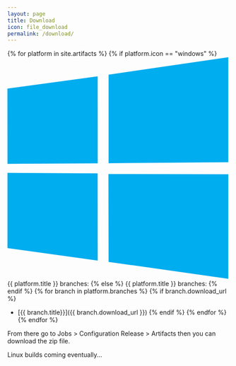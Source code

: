 ```yaml
---
layout: page
title: Download
icon: file_download
permalink: /download/
---
```


{% for platform in site.artifacts %}
  {% if platform.icon == "windows" %}
<span class="icon icon--windows" aria-hidden="true">
    <svg xmlns="http://www.w3.org/2000/svg" viewBox="0 0 88 88">
        <path d="m0 12.402 35.687-4.8602.0156 34.423-35.67.20313zm35.67 33.529.0277 34.453-35.67-4.9041-.002-29.78zm4.3261-39.025 47.318-6.906v41.527l-47.318.37565zm47.329 39.349-.0111 41.34-47.318-6.6784-.0663-34.739z" fill="#00adef"/>
    </svg>
</span>
{{ platform.title }} branches:
  {% else %}
{{ platform.title }} branches:
  {% endif %}
  {% for branch in platform.branches %}
    {% if branch.download_url %}
* [{{ branch.title}}]({{ branch.download_url }})
    {% endif %}
  {% endfor %}
{% endfor %}

From there go to Jobs > Configuration Release > Artifacts then you can download the zip file.

Linux builds coming eventually...
